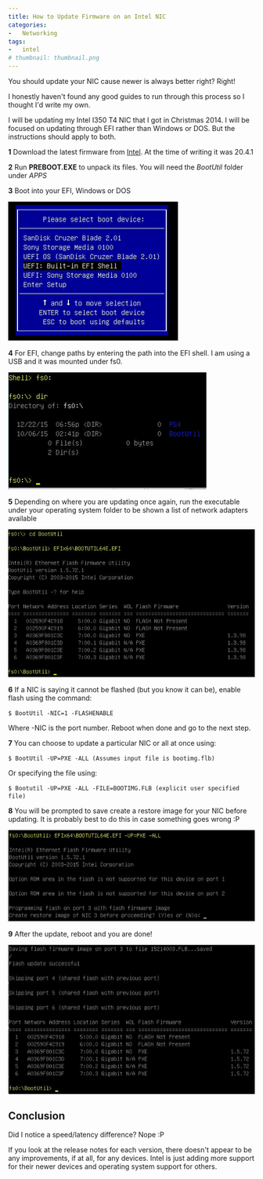 ```yaml
---
title: How to Update Firmware on an Intel NIC
categories:
-   Networking
tags:
-   intel
# thumbnail: thumbnail.png
---
```


You should update your NIC cause newer is always better right? Right!

<!-- more -->

I honestly haven't found any good guides to run through this process so I thought I'd write my own.

I will be updating my Intel I350 T4 NIC that I got in Christmas 2014. I will be focused on updating through EFI rather than Windows or DOS. But the instructions should apply to both.

**1** Download the latest firmware from [Intel](https://downloadcenter.intel.com/download/19186/Intel-Ethernet-Connections-Boot-Utility-Preboot-images-and-EFI-Drivers). At the time of writing it was 20.4.1

**2** Run **PREBOOT.EXE** to unpack its files. You will need the _BootUtil_ folder under _APPS_

**3** Boot into your EFI, Windows or DOS

[![Boot](boot.png)](boot.png)

**4** For EFI, change paths by entering the path into the EFI shell. I am using a USB and it was mounted under fs0.

[![FS0](fs0.png)](fs0.png)

**5** Depending on where you are updating once again, run the executable under your operating system folder to be shown a list of network adapters available

[![running command](running-command.png)](running-command.png)

**6** If a NIC is saying it cannot be flashed (but you know it can be), enable flash using the command:

```terminal
$ BootUtil -NIC=1 -FLASHENABLE
```

Where -NIC is the port number. Reboot when done and go to the next step.

**7** You can choose to update a particular NIC or all at once using:

```terminal
$ BootUtil -UP=PXE -ALL (Assumes input file is bootimg.flb)
```

Or specifying the file using:

```terminal
$ Bootutil -UP=PXE -ALL -FILE=BOOTIMG.FLB (explicit user specified file)
```

**8** You will be prompted to save create a restore image for your NIC before updating. It is probably best to do this in case something goes wrong :P

[![Updating](updating.png)](updating.png)

**9** After the update, reboot and you are done!

[![Update complete](update-complete.png)](update-complete.png)

## Conclusion

Did I notice a speed/latency difference? Nope :P

If you look at the release notes for each version, there doesn't appear to be any improvements, if at all, for any devices. Intel is just adding more support for their newer devices and operating system support for others.
